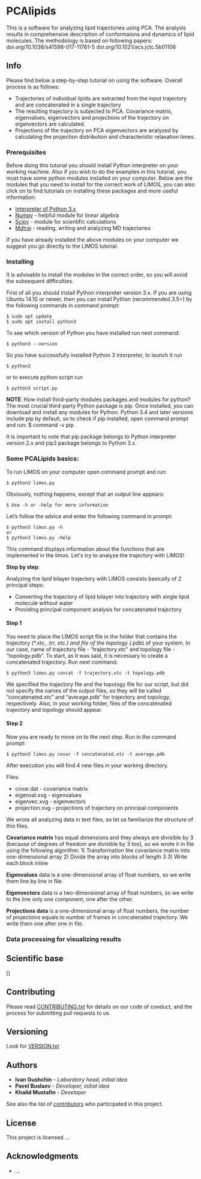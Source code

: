 # PCAlipids

This is a software for analyzing lipid trajectories using PCA. The analysis results in comprehensive description of conformaions and dynamics of lipid molecules. The methodology is based on following papers:
doi.org/10.1038/s41598-017-11761-5
doi.org/10.1021/acs.jctc.5b01106

## Info

Please find below a step-by-step tutorial on using the software. Overall process is as follows:
* Trajectories of individual lipids are extracted from the input trajectory and are concatenated in a single trajectory
* The resulting trajectory is subjected to PCA. Covariance matrix, eigenvalues, eigenvectors and projections of the trajectory on eigenvectors are calculated.
* Projections of the trajectory on PCA eigenvectors are analyzed by calculating the projection distribution and characteristic relaxation times.

### Prerequisites

Before doing this tutorial you should install Python interpreter on your working machine. Also if you wish to do the examples in this tutorial, you must have some python modules installed on your computer. Below are the modules that you need to install for the correct work of LIMOS, you can also click on to find tutorials on installing these packages and more useful information:

* [Interpreter of Python 3.x](https://www.python.org/download/releases/3.0/)
* [Numpy](http://www.numpy.org/) - helpful module for linear algebra
* [Scipy](https://www.scipy.org/) - module for scientific calculations
* [Mdtraj](http://mdtraj.org/1.9.0/) - reading, writing and analyzing MD trajectories 

If you have already installed the above modules on your computer we suggest you go directly to the LIMOS tutorial. 

### Installing

It is advisable to install the modules in the correct order, so you will avoid the subsequent difficulties. 

First of all you should install Python interpreter version 3.x. If you are using Ubuntu 14.10 or newer, then you  can install Python (recommended 3.5+) by the following commands in command prompt:

    $ sudo apt update
    $ sudo apt install python3

To see which version of Python you have installed run next command:

    $ python3 --version

So you have successfully installed Python 3 interpreter, to launch it run

    $ python3

or to execute python script run

    $ python3 script.py

**NOTE**: How install third-party modules packages and modules for python?
The most crucial third-party Python package is pip. Once installed, you can download and install any modules for Python. Python 3.4 and later versions include pip by default, so to check if pip installed, open command prompt and run:
    $ command -v pip 

It is important to note that pip package belongs to Python interpreter version 2.x and pip3 package belongs to Python 3.x. 


### Some PCALipids basics:

To run LIMOS on your computer open command prompt and run:

    $ python3 limos.py

Obviously, nothing happens, except that an output line appears:

    $ Use -h or -help for more information

Let’s follow the advice and enter the following command in prompt:

    $ python3 limos.py -h
    or
    $ python3 limos.py -help

This command displays information about the functions that are implemented in the limos.
Let's try to analyze the trajectory with LIMOS!

**Step by step**:

Analyzing the lipid bilayer trajectory with LIMOS consists basically of 2 principal steps:
* Converting the trajectory of lipid bilayer into trajectory with single lipid molecule without water
* Providing principal component analysis for concatenated trajectory

#### Step 1

You need to place the LIMOS script file in the folder that contains the trajectory (*.xtc, *.trr, etc.) and file of the topology (*.pdb) of your system.
In our case, name of trajectory file - “trajectory.xtc” and topology file - “topology.pdb”. To start, as it was said, it is necessary to create a concatenated trajectory. Run next command:

    $ python3 limos.py concat -f trajectory.xtc -t topology.pdb

We specified the trajectory file and the topology file for our script, but did not specify the names of the output files, so they will be called “concatenated.xtc” and “average.pdb” for trajectory and topology, respectively. Also, in your working folder, files of the concatenated trajectory and topology should appear.

#### Step 2

Now you are ready to move on to the next step. Run in the command prompt:

    $ python3 limos.py covar -f concatenated.xtc -t average.pdb

After execution you will find 4 new files in your working directory.

Files:
* covar.dat - covariance matrix
* eigenval.xvg - eigenvalues
* eigenvec.xvg - eigenvectors
* projection.xvg - projections of trajectory on principal components

We wrote all analyzing data in text files, so let us familiarize the structure of this files.

**Covariance matrix** has equal dimensions and they always are divisible by 3 (because of degrees of freedom are divisible by 3 too), so we wrote it in file using the following algorithm:
    1) Transformation the covariance matrix into one-dimensional array
    2) Divide the array into blocks of length 3
    3) Write each block inline

**Eigenvalues** data is a one-dimensional array of float numbers, so we write them line by line in file.

**Eigenvectors** data is a two-dimensional array of float numbers, so we write to the line only one component, one after the other.

**Projections data**  is a one-dimensional array of float numbers, the number of projections equals to number of frames in concatenated trajectory. We write them one after one in file.

### Data processing for visualizing results


## Scientific base

[]

## Contributing

Please read [CONTRIBUTING.txt](https://github.com/KhalidMustafin/ScAns/blob/master/limos/CONTRIBUTING.txt) for details on our code of conduct, and the process for submitting pull requests to us.

## Versioning

Look for [VERSION.txt](https://github.com/KhalidMustafin/ScAns/blob/master/limos/VERSION.txt)

## Authors

* **Ivan Gushchin** - *Laboratory head, initial idea*
* **Pavel Buslaev** - *Developer, initial idea*
* **Khalid Mustafin** - *Developer*

See also the list of [contributors](https://github.com/membrane-systems) who participated in this project.

## License

This project is licensed ...

## Acknowledgments

* ...
